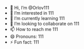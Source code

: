 - 👋 Hi, I’m @Orlov111
- 👀 I’m interested in 111
- 🌱 I’m currently learning 111
- 💞️ I’m looking to collaborate on 111
- 📫 How to reach me 111
- 😄 Pronouns: 111
- ⚡ Fun fact: 111

<!---
Orlov111/Orlov111 is a 👋 special ⚡ repository because its `README.md` (this file) appears on your GitHub profile.
You can click the Preview link to take a look at your changes.
--->

